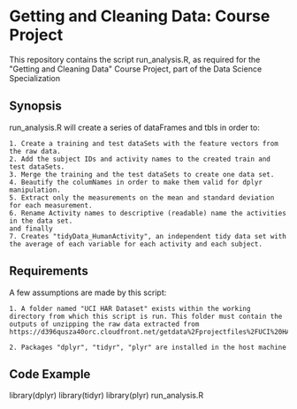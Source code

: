 # Getting and Cleaning Data: Course Project
This repository contains the script run_analysis.R, as required for the "Getting and Cleaning Data" Course Project, part of the Data Science Specialization

## Synopsis

run_analysis.R will create a series of dataFrames and tbls in order to:

	1. Create a training and test dataSets with the feature vectors from the raw data.
	2. Add the subject IDs and activity names to the created train and test dataSets.
	3. Merge the training and the test dataSets to create one data set.
	4. Beautify the columNames in order to make them valid for dplyr manipulation.
    5. Extract only the measurements on the mean and standard deviation for each measurement. 
    6. Rename Activity names to descriptive (readable) name the activities in the data set.
    and finally
    7. Creates "tidyData_HumanActivity", an independent tidy data set with the average of each variable for each activity and each subject.

## Requirements

A few assumptions are made by this script:

	1. A folder named "UCI HAR Dataset" exists within the working directory from which this script is run. This folder must contain the outputs of unzipping the raw data extracted from https://d396qusza40orc.cloudfront.net/getdata%2Fprojectfiles%2FUCI%20HAR%20Dataset.zip
	
	2. Packages "dplyr", "tidyr", "plyr" are installed in the host machine

## Code Example

library(dplyr)
library(tidyr)
library(plyr)
run_analysis.R



